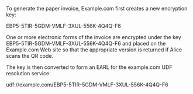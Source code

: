 To generate the paper invoice, Example.com first creates a new encryption key:

EBP5-5TIR-5GDM-VMLF-3XUL-556K-4Q4Q-F6

One or more electronic forms of the invoice are encrypted under the key 
EBP5-5TIR-5GDM-VMLF-3XUL-556K-4Q4Q-F6 and placed on the Example.com Web site so that 
the appropriate version is returned if Alice scans the QR code.

The key is then converted to form an EARL for the example.com UDF resolution service:

udf://example.com/EBP5-5TIR-5GDM-VMLF-3XUL-556K-4Q4Q-F6
